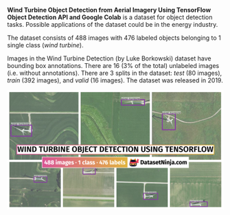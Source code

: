 **Wind Turbine Object Detection from Aerial Imagery Using TensorFlow Object Detection API and Google Colab** is a dataset for object detection tasks. Possible applications of the dataset could be in the energy industry. 

The dataset consists of 488 images with 476 labeled objects belonging to 1 single class (*wind turbine*).

Images in the Wind Turbine Detection (by Luke Borkowski) dataset have bounding box annotations. There are 16 (3% of the total) unlabeled images (i.e. without annotations). There are 3 splits in the dataset: *test* (80 images), *train* (392 images), and *valid* (16 images). The dataset was released in 2019.

<img src="https://github.com/dataset-ninja/wind-turbine-object-detection-using-TensorFlow/raw/main/visualizations/poster.png">
